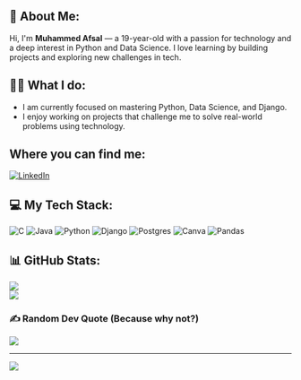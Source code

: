 ## 💫 About Me:
Hi, I'm **Muhammed Afsal** — a 19-year-old with a passion for technology and a deep interest in Python and Data Science. I love learning by building projects and exploring new challenges in tech.


## 🧑‍💻 What I do:
- I am currently focused on mastering Python, Data Science, and Django.
- I enjoy working on projects that challenge me to solve real-world problems using technology.



## Where you can find me:
[![LinkedIn](https://img.shields.io/badge/LinkedIn-%230077B5.svg?logo=linkedin&logoColor=white)](https://www.linkedin.com/in/muhammed-afsal-5ba11b288/)

## 💻 My Tech Stack:
![C](https://img.shields.io/badge/c-%2300599C.svg?style=plastic&logo=c&logoColor=white) ![Java](https://img.shields.io/badge/java-%23ED8B00.svg?style=plastic&logo=openjdk&logoColor=white) ![Python](https://img.shields.io/badge/python-3670A0?style=plastic&logo=python&logoColor=ffdd54)   ![Django](https://img.shields.io/badge/django-%23092E20.svg?style=plastic&logo=django&logoColor=white) ![Postgres](https://img.shields.io/badge/postgres-%23316192.svg?style=plastic&logo=postgresql&logoColor=white) ![Canva](https://img.shields.io/badge/Canva-%2300C4CC.svg?style=plastic&logo=Canva&logoColor=white) ![Pandas](https://img.shields.io/badge/Pandas-%23150458.svg?style=plastic&logo=pandas&logoColor=white)
## 📊 GitHub Stats:
![](https://github-readme-streak-stats.herokuapp.com/?user=AfsalAfzz-Pro&theme=dark&hide_border=false)<br/>
![](https://github-readme-stats.vercel.app/api/top-langs/?username=AfsalAfzz-Pro&theme=dark&hide_border=false&include_all_commits=true&count_private=true&layout=compact)

### ✍️ Random Dev Quote (Because why not?)
![](https://quotes-github-readme.vercel.app/api?type=horizontal&theme=radical)


---
[![](https://visitcount.itsvg.in/api?id=AfsalAfzz-Pro&icon=0&color=0)](https://visitcount.itsvg.in)

<!-- Proudly created with GPRM ( https://gprm.itsvg.in ) -->
